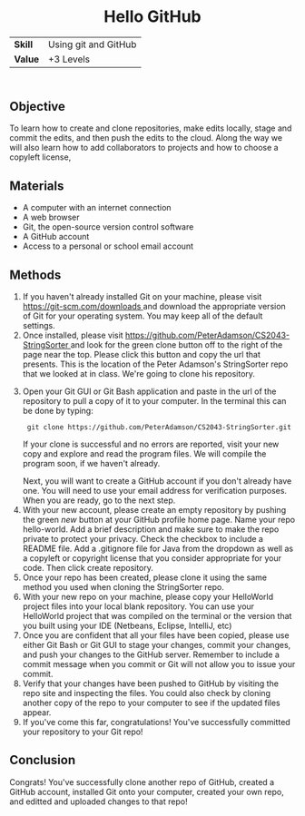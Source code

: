 <!DOCTYPE html>
<html>
<head>
</head>
<body>
	<header>
		<h1> Hello GitHub </h1>
		<table>
			<tr>
				<td><strong>Skill</strong></td>
				<td> Using git and GitHub</td>
			</tr>
			<tr>
				<td><strong>Value</strong></td>
				<td>+3 Levels</td>
			</tr>
		</table>
	</header>
	<main>
		<section>
			<h2> Objective </h2>
			<p>
				To learn how to create and clone repositories, make edits locally, stage and commit the edits, and then push the edits to the cloud. Along the way we will also learn  how to add collaborators to projects and how to choose a copyleft license, 
			</p>
		</section>
		<section>
			<h2> Materials </h2>
			<p>
			 	<ul>
					<li>A computer with an internet connection </li>
					<li>A web browser </li>
					<li>Git, the open-source version control software</li>
					<li>A GitHub account </li>
					<li>Access to a personal or school email account </li>
				</ul>
			</p>	
		</section>
		<section>
			<h2> Methods </h2>
			<ol>
				<li> 
					If you haven't already installed Git on your machine, please visit <a href="https://git-scm.com/downloads">https://git-scm.com/downloads </a> and download the appropriate version of Git for your operating system. You may keep all of the default settings.
				</li>
				<li>Once installed, please visit <a href="https://github.com/PeterAdamson/CS2043-StringSorter">https://github.com/PeterAdamson/CS2043-StringSorter </a> and look for the green clone button off to the right of the page near the top. Please click this button and copy the url that presents. This is the location of the Peter Adamson's StringSorter repo that we looked at in class. We're going to clone his repository.</li>
				<li> 
					<p>
						Open your Git GUI or Git Bash application and paste in the url of the repository to pull a copy of it to your computer. In the terminal this can be done by typing:
					</p>
					<code> git clone https://github.com/PeterAdamson/CS2043-StringSorter.git </code>
					<p> 
						If your clone is successful and no errors are reported, visit your new copy and explore and read the program files. We will compile the program soon, if we haven't already.
					</p>
				</li>
					Next, you will want to create a GitHub account if you don't already have one. You will need to use your email address for verification purposes. When you are ready, go to the next step.
				<li>
					With your new account, please create an empty repository by pushing the green <em>new</em> button at your GitHub profile home page. Name your repo hello-world. Add a brief description and make sure to make the repo private to protect your privacy. Check the checkbox to include a README file. Add a .gitignore file for Java from the dropdown as well as a copyleft or copyright license that you consider appropriate for your code.	Then click create repository.
				</li>
				<li>
					Once your repo has been created, please clone it using the same method you used when cloning the StringSorter repo.
				</li>
				<li>
					With your new repo on your machine, please copy your HelloWorld project files into your local blank repository. You can use your HelloWorld project that was compiled on the terminal or the version that you built using your IDE (Netbeans, Eclipse, IntelliJ, etc)
				</li>
				<li>
					Once you are confident that all your files have been copied, please use either Git Bash or Git GUI to stage your changes, commit your changes, and push your changes to the GitHub server. Remember to include a commit message when you commit or Git will not allow you to issue your commit.
				</li>
				<li>
					Verify that your changes have been pushed to GitHub by visiting the repo site and inspecting the files. You could also check by cloning another copy of the repo to your computer to see if the updated files appear.
				</li>
				<li>
					If you've come this far, congratulations! You've successfully committed your repository to your Git repo!
				</li>
			</ol>
		</section>
		<section>
			<h2> Conclusion </h2>
			<p>
				Congrats! You've successfully clone another repo of GitHub, created a GitHub account, installed Git onto your computer, created your own repo, and editted and uploaded changes to that repo! 
			</p>
		</section>
	</main>
</body>
</html>
